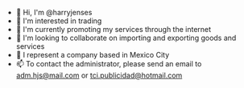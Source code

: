 - 👋 Hi, I'm @harryjenses
- 👀 I'm interested in trading
- 🌱 I'm currently promoting my services through the internet
- 💞️ I'm looking to collaborate on importing and exporting goods and services
- 🏢 I represent a company based in Mexico City
- 📫 To contact the administrator, please send an email to adm.hjs@mail.com or tci.publicidad@hotmail.com

  

<!--__/\\\\\\\\\\\\\\\__/\\\________/\\\____/\\\\\\\\\________/\\\\\\\\\___________/\\\\\_______/\\\\\_____/\\\____________/\\\\\\\\\\\\_____/\\\\\\\\\\\\\\\____________/\\\_________________/\\\\\\\\\_____________________/\\\\\\\\\__/\\\\\\\\\\\__/\\\\\\\\\\\\\\\__/\\\\\\\\\\\\\\\_______________/\\\\\\\\\\\_______/\\\\\\\\\_______________/\\\\\\\\\\\\_____/\\\\\\\\\\\\\\\__________________/\\\\\\\\\__/\\\________/\\\_        
     _\///////\\\/////__\/\\\_______\/\\\__/\\\///////\\\____/\\\///////\\\_______/\\\///\\\____\/\\\\\\___\/\\\___________\/\\\////////\\\__\/\\\///////////____________\/\\\_______________/\\\\\\\\\\\\\________________/\\\////////__\/////\\\///__\///////\\\/////__\/\\\///////////______________/\\\/////////\\\___/\\\\\\\\\\\\\____________\/\\\////////\\\__\/\\\///////////________________/\\\////////__\/\\\_______\/\\\_       
      _______\/\\\_______\/\\\_______\/\\\_\/\\\_____\/\\\___\/\\\_____\/\\\_____/\\\/__\///\\\__\/\\\/\\\__\/\\\___________\/\\\______\//\\\_\/\\\_______________________\/\\\______________/\\\/////////\\\_____________/\\\/_______________\/\\\___________\/\\\_______\/\\\________________________\//\\\______\///___/\\\/////////\\\___________\/\\\______\//\\\_\/\\\_________________________/\\\/___________\//\\\______/\\\__      
       _______\/\\\_______\/\\\_______\/\\\_\/\\\\\\\\\\\/____\/\\\\\\\\\\\/_____/\\\______\//\\\_\/\\\//\\\_\/\\\___________\/\\\_______\/\\\_\/\\\\\\\\\\\_______________\/\\\_____________\/\\\_______\/\\\____________/\\\_________________\/\\\___________\/\\\_______\/\\\\\\\\\\\_________________\////\\\_________\/\\\_______\/\\\___________\/\\\_______\/\\\_\/\\\\\\\\\\\________________/\\\______________\//\\\____/\\\___     
        _______\/\\\_______\/\\\_______\/\\\_\/\\\//////\\\____\/\\\//////\\\____\/\\\_______\/\\\_\/\\\\//\\\\/\\\___________\/\\\_______\/\\\_\/\\\///////________________\/\\\_____________\/\\\\\\\\\\\\\\\___________\/\\\_________________\/\\\___________\/\\\_______\/\\\///////_____________________\////\\\______\/\\\\\\\\\\\\\\\___________\/\\\_______\/\\\_\/\\\///////________________\/\\\_______________\//\\\__/\\\____    
         _______\/\\\_______\/\\\_______\/\\\_\/\\\____\//\\\___\/\\\____\//\\\___\//\\\______/\\\__\/\\\_\//\\\/\\\___________\/\\\_______\/\\\_\/\\\_______________________\/\\\_____________\/\\\/////////\\\___________\//\\\________________\/\\\___________\/\\\_______\/\\\_______________________________\////\\\___\/\\\/////////\\\___________\/\\\_______\/\\\_\/\\\_______________________\//\\\_______________\//\\\/\\\_____   
          _______\/\\\_______\//\\\______/\\\__\/\\\_____\//\\\__\/\\\_____\//\\\___\///\\\__/\\\____\/\\\__\//\\\\\\___________\/\\\_______/\\\__\/\\\_______________________\/\\\_____________\/\\\_______\/\\\____________\///\\\______________\/\\\___________\/\\\_______\/\\\________________________/\\\______\//\\\__\/\\\_______\/\\\___________\/\\\_______/\\\__\/\\\________________________\///\\\______________\//\\\\\______  
          _______\/\\\________\///\\\\\\\\\/___\/\\\______\//\\\_\/\\\______\//\\\____\///\\\\\/_____\/\\\___\//\\\\\___________\/\\\\\\\\\\\\/___\/\\\\\\\\\\\\\\\___________\/\\\\\\\\\\\\\\\_\/\\\_______\/\\\______________\////\\\\\\\\\__/\\\\\\\\\\\_______\/\\\_______\/\\\\\\\\\\\\\\\___________\///\\\\\\\\\\\/___\/\\\_______\/\\\___________\/\\\\\\\\\\\\/___\/\\\\\\\\\\\\\\\______________\////\\\\\\\\\______\//\\\_______ 
           _______\///___________\/////////_____\///________\///__\///________\///_______\/////_______\///_____\/////____________\////////////_____\///////////////____________\///////////////__\///________\///__________________\/////////__\///////////________\///________\///////////////______________\///////////_____\///________\///____________\////////////_____\///////////////__________________\/////////________\///________  
                                                                                                             
                                                                    =@@#                                   
                                                                   -@@@@*                                  
                                                                  :@@@@@@+                                 
                             .=============.           :==========%@@@@@@@=                                
                              #@@@@@@@@@@@+           :@@@@@@@@@@@@@@@@@@@@-                               
                              .%@@@@@@@@@*           :@@@@@@@@@@@@@@@@@@@@@@-                              
                               .%@@@@@@@#           :%@@@@@@@@@@@@@@@@@@@@@@#                              
                                :@@@@@@%.          .%@@@@@@@@@@@@@@@@@@@@@*:                               
                                 -@@@@%.          .%@@@@@@@@@@@@@@@@@@@%+.                                 
                                  ----.          .#@@@@@@@@%-----------                                    
                                                 #@@@@@@@@=                                                
                                                *@@@@@@@#.                                                 
                                               *@@@@@@%-                                                   
                                              +@@@@@@*.                                                    
                                             +@@@@@%:                                                      
                                            =@@@@@+                                                        
                                ...........=@@@@#.                                                         
                               :%@@@@@@@@@@@@@%-                                                           
                                .############*.  

TURRON DE LA CITE SA DE CV // AGENCIA DE PUBLICIDAD // 2023 -->
